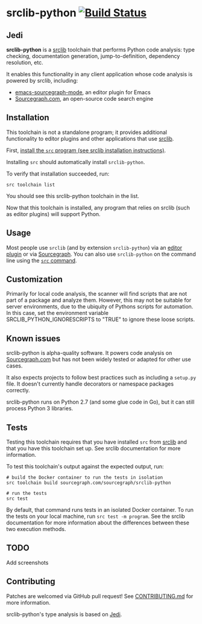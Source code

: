 # srclib-python [![Build Status](https://travis-ci.org/sourcegraph/srclib-python.png?branch=master)](https://travis-ci.org/sourcegraph/srclib-python)

## Jedi

**srclib-python** is a [srclib](https://sourcegraph.com/sourcegraph/srclib)
toolchain that performs Python code analysis: type checking, documentation
generation, jump-to-definition, dependency resolution, etc.

It enables this functionality in any client application whose code analysis is
powered by srclib, including:

* [emacs-sourcegraph-mode](https://sourcegraph.com/sourcegraph/emacs-sourcegraph-mode),
  an editor plugin for Emacs
* [Sourcegraph.com](https://sourcegraph.com), an open-source code search engine

## Installation

This toolchain is not a standalone program; it provides additional functionality
to editor plugins and other applications that use [srclib](https://srclib.org).

First,
[install the `src` program (see srclib installation instructions)](https://srclib.org/gettingstarted/).

Installing `src` should automatically install `srclib-python`.

To verify that installation succeeded, run:

```
src toolchain list
```

You should see this srclib-python toolchain in the list.

Now that this toolchain is installed, any program that relies on srclib (such as
editor plugins) will support Python.


## Usage

Most people use `srclib` (and by extension `srclib-python`) via an [editor plugin](https://srclib.org/plugins/emacs/) or
via [Sourcegraph](https://sourcegraph.com/). You can also use `srclib-python` on the command line using the [`src` command](https://srclib.org/api/overview/).

## Customization

Primarily for local code analysis, the scanner will find scripts that are not part of a package and analyze them. However, this may not be suitable
for server environments, due to the ubiquity of Pythons scripts for automation. In this case, set the environment variable SRCLIB_PYTHON_IGNORESCRIPTS to "TRUE" to
ignore these loose scripts.

## Known issues

srclib-python is alpha-quality software. It powers code analysis on
[Sourcegraph.com](https://sourcegraph.com) but has not been widely tested or
adapted for other use cases.

It also expects projects to follow best practices such as including a `setup.py` file. It doesn't currently handle
decorators or namespace packages correctly.

srclib-python runs on Python 2.7 (and some glue code in Go), but it can still process Python 3 libraries.


## Tests

Testing this toolchain requires that you have installed `src` from
[srclib](https://sourcegraph.com/sourcegraph/srclib) and that you have this
toolchain set up. See srclib documentation for more information.

To test this toolchain's output against the expected output, run:

```
# build the Docker container to run the tests in isolation
src toolchain build sourcegraph.com/sourcegraph/srclib-python

# run the tests
src test
```

By default, that command runs tests in an isolated Docker container. To run the
tests on your local machine, run `src test -m program`. See the srclib
documentation for more information about the differences between these two
execution methods.

## TODO

Add screenshots



## Contributing

Patches are welcomed via GitHub pull request! See
[CONTRIBUTING.md](./CONTRIBUTING.md) for more information.

srclib-python's type analysis is based on
[Jedi](https://github.com/davidhalter/jedi).
